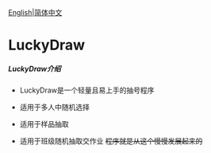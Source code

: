 [English](README.md)|[简体中文](README_zh-CN.md)
# LuckyDraw
##### **LuckyDraw介绍**

- LuckyDraw是一个轻量且易上手的抽号程序

- 适用于多人中随机选择

- 适用于样品抽取

- 适用于班级随机抽取交作业 ~~程序就是从这个慢慢发展起来的~~


